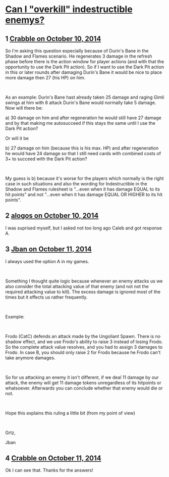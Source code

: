 # [Can I &quot;overkill&quot; indestructible enemys?](https://community.fantasyflightgames.com/topic/124559-can-i-overkill-indestructible-enemys/)

## 1 [Crabble on October 10, 2014](https://community.fantasyflightgames.com/topic/124559-can-i-overkill-indestructible-enemys/?do=findComment&comment=1295538)

So I'm asking this question especially because of Durin's Bane in the Shadow and Flames scenario. He regenerates 3 damage in the refresh phase before there is the action window for player actions (and with that the opportunity to use the Dark Pit action). So if I want to use the Dark Pit action in this or later rounds after damaging Durin's Bane it would be nice to place more damage then 27 (his HP) on him.

 

As an example: Durin's Bane hast already taken 25 damage and raging Gimli swings at him with 8 attack Durin's Bane would normally take 5 damage. Now will there be:

a) 30 damage on him and after regeneration he would still have 27 damage and by that making me autosucceed if this stays the same until I use the Dark Pit action?

Or will it be

b) 27 damage on him (because this is his max. HP) and after regeneration he would have 24 damage so that I still need cards with combined costs of 3+ to succeed with the Dark Pit action?

 

My guess is b) because it's worse for the players which normally is the right case in such situations and also the wording for Indestructible in the Shadow and Flames rulesheet is "...even when it has damage EQUAL to its hit points" and not "...even when it has damage EQUAL OR HIGHER to its hit points".

## 2 [alogos on October 10, 2014](https://community.fantasyflightgames.com/topic/124559-can-i-overkill-indestructible-enemys/?do=findComment&comment=1295570)

I was suprised myself, but I asked not too long ago Caleb and got response A.

## 3 [Jban on October 11, 2014](https://community.fantasyflightgames.com/topic/124559-can-i-overkill-indestructible-enemys/?do=findComment&comment=1296478)

I always used the option A in my games.

 

Something I thought quite logic because whenever an enemy attacks us we also consider the total attacking value of that enemy (and not not the required attacking value to kill). The excess damage is ignored most of the times but it effects us rather frequently.

 

Example:

 

Frodo (CatC) defends an attack made by the Ungoliant Spawn. There is no shadow effect, and we use Frodo's ability to raise 3 instead of losing Frodo. So the complete attack value resolves, and you had to assign 3 damages to Frodo. In case B, you should only raise 2 for Frodo because he Frodo can't take anymore damages.

 

So for us attacking an enemy it isn't different, if we deal 11 damage by our attack, the enemy will get 11 damage tokens unregardless of its hitpoints or whatsoever. Afterwards you can conclude whether that enemy would die or not.

 

Hope this explains this ruling a little bit (from my point of view)

 

Grtz,

Jban

## 4 [Crabble on October 11, 2014](https://community.fantasyflightgames.com/topic/124559-can-i-overkill-indestructible-enemys/?do=findComment&comment=1296718)

Ok I can see that. Thanks for the answers!

